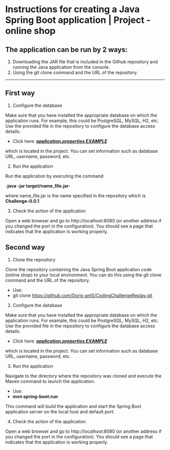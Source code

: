 Instructions for creating a Java Spring Boot application | Project - online shop
=======

The application can be run by 2 ways:
-----------

1. Downloading the JAR file that is included in the Github repository and running the Java application from the console.
2. Using the git clone command and the URL of the repository.

---

First way
-----------

1. Configure the database

Make sure that you have installed the appropriate database on which the application runs. For example, this could be PostgreSQL, MySQL, H2, etc. Use the provided file in the repository to configure the database access details:

- Click here: [_**application.properties EXAMPLE**_](https://github.com/Doris-ant5/CodingChallengeReplay/blob/main/Application.properties%20EXAMPLE/Application.properties%20EXAMPLE)

which is located in the project. You can set information such as database URL, username, password, etc.


2. Run the application

Run the application by executing the command 

-**java -jar target/name_file.jar**-

where name_file.jar is the name specified in the repository which is **Challenge-0.0.1**

3. Check the action of the application

Open a web browser and go to http://localhost:8080 (or another address if you changed the port in the configuration). You should see a page that indicates that the application is working properly.

Second way
-----------

1. Clone the repository

Clone the repository containing the Java Spring Boot application code (online shop) to your local environment. You can do this using the git clone command and the URL of the repository.

- Use:
- git clone https://github.com/Doris-ant5/CodingChallengeReplay.git

2. Configure the database

Make sure that you have installed the appropriate database on which the application runs. For example, this could be PostgreSQL, MySQL, H2, etc. Use the provided file in the repository to configure the database access details:

- Click here: [_**application.properties EXAMPLE**_](https://github.com/Doris-ant5/CodingChallengeReplay/blob/main/Application.properties%20EXAMPLE/Application.properties%20EXAMPLE)

which is located in the project. You can set information such as database URL, username, password, etc.

3. Run the application

Navigate to the directory where the repository was cloned and execute the Maven command to launch the application.

- Use:
- **mvn spring-boot:run**

This command will build the application and start the Spring Boot application server on the local host and default port.

4. Check the action of the application

Open a web browser and go to http://localhost:8080 (or another address if you changed the port in the configuration). You should see a page that indicates that the application is working properly.